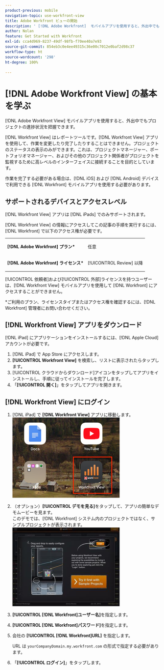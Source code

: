 ```yaml
---
product-previous: mobile
navigation-topic: use-workfront-view
title: Adobe Workfront ビューの開始
description: ' [!DNL Adobe Workfront]  モバイルアプリを使用すると、外出中でもプロジェクトの進捗状況を把握できます。'
author: Nolan
feature: Get Started with Workfront
exl-id: cca4d969-8237-49df-98fb-f70ee40a7e93
source-git-commit: 854eb3c0e4ee49315c36e00c7012e0baf2d98c37
workflow-type: ht
source-wordcount: '298'
ht-degree: 100%

---
```


# [!DNL Adobe Workfront View] の基本を学ぶ

[!DNL Adobe Workfront View] モバイルアプリを使用すると、外出中でもプロジェクトの進捗状況を把握できます。

[!DNL Workfront View] はレポートツールです。[!DNL Workfront View] アプリを使用して、作業を変更したり完了したりすることはできません。プロジェクトのステータスの表示のみができます。これは、プロジェクトマネージャー、ポートフォリオマネージャー、およびその他のプロジェクト関係者がプロジェクトを監視するために高レベルのインターフェイスに接続することを目的としています。

作業を完了する必要がある場合は、[!DNL iOS] および [!DNL Android] デバイスで利用できる [!DNL Workfront] モバイルアプリを使用する必要があります。

## サポートされるデバイスとアクセスレベル

[!DNL Workfront View] アプリは [!DNL iPads] でのみサポートされます。

[!DNL Workfront View] の情報にアクセスしてこの記事の手順を実行するには、[!DNL Workfront] で以下のアクセス権が必要です。

<table style="table-layout:auto"> 
 <col> 
 </col> 
 <col> 
 </col> 
 <tbody> 
  <tr> 
   <td role="rowheader"><strong>[!DNL Adobe Workfront] プラン*</strong></td> 
   <td> <p>任意</p> </td> 
  </tr> 
  <tr> 
   <td role="rowheader"><strong>[!DNL Adobe Workfront] ライセンス*</strong></td> 
   <td> <p>[!UICONTROL Review] 以降</p> </td> 
  </tr> 
 </tbody> 
</table>

[!UICONTROL 依頼者]および[!UICONTROL 外部]ライセンスを持つユーザーは、[!DNL Workfront View] モバイルアプリを使用して [!DNL Workfront] にアクセスすることができません。

&#42;ご利用のプラン、ライセンスタイプまたはアクセス権を確認するには、[!DNL Workfront] 管理者にお問い合わせください。

## [!DNL Workfront View] アプリをダウンロード

[!DNL iPad] にアプリケーションをインストールするには、[!DNL Apple Cloud] アカウントが必要です。

1. [!DNL iPad] で App Store にアクセスします。
1. **[!UICONTROL Workfront View]** を検索し、リストに表示されたらタップします。
1. [!UICONTROL クラウドからダウンロード]アイコンをタップしてアプリをインストールし、手順に従ってインストールを完了します。
1. 「**[!UICONTROL 開く]**」をタップしてアプリを開きます。

## [!DNL Workfront View] にログイン

1. [!DNL iPad] で **[!DNL Workfront View]** アプリに移動します。\
   ![workfront_view_app_Adobe.png](assets/workfront-view-app-adobe-350x261.png)

1. （オプション）**[!UICONTROL デモを見る]**&#x200B;をタップして、アプリの簡単なデモムービーを見ます。\
   このデモでは、[!DNL Workfront] システム内のプロジェクトではなく、サンプルプロジェクトが表示されます。\
   ![[!DNL workfront_view_demo].jpg](assets/workfront-view-demo-350x256.jpg)

1. **[!UICONTROL [!DNL Workfront]ユーザー名]**&#x200B;を指定します。
1. **[!UICONTROL [!DNL Workfront]パスワード]**&#x200B;を指定します。
1. 会社の **[!UICONTROL [!DNL Workfront]URL]** を指定します。

   URL は `yourCompanyDomain.my.workfront.com` の形式で指定する必要があります。

1. 「**[!UICONTROL ログイン]**」をタップします。
